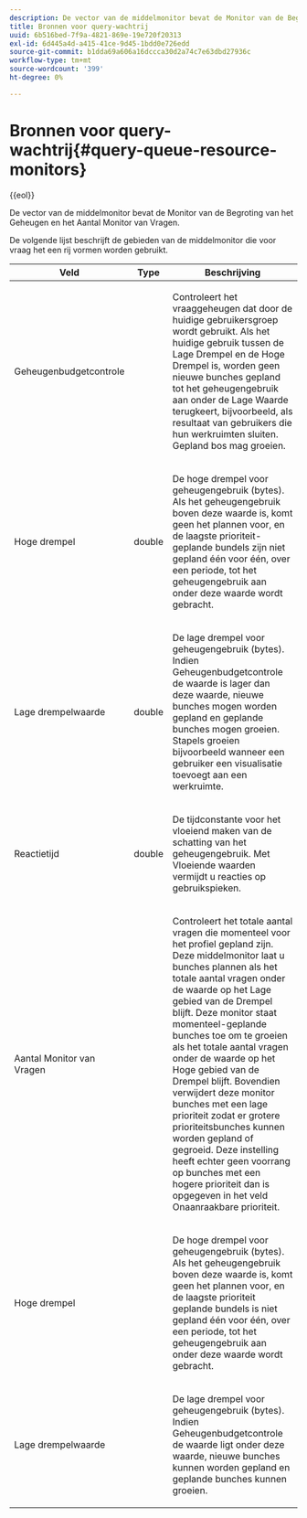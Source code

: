 ```yaml
---
description: De vector van de middelmonitor bevat de Monitor van de Begroting van het Geheugen en het Aantal Monitor van Vragen.
title: Bronnen voor query-wachtrij
uuid: 6b516bed-7f9a-4821-869e-19e720f20313
exl-id: 6d445a4d-a415-41ce-9d45-1bdd0e726edd
source-git-commit: b1dda69a606a16dccca30d2a74c7e63dbd27936c
workflow-type: tm+mt
source-wordcount: '399'
ht-degree: 0%

---
```


# Bronnen voor query-wachtrij{#query-queue-resource-monitors}

{{eol}}

De vector van de middelmonitor bevat de Monitor van de Begroting van het Geheugen en het Aantal Monitor van Vragen.

De volgende lijst beschrijft de gebieden van de middelmonitor die voor vraag het een rij vormen worden gebruikt.

<table id="table_9991EED2647A460FACA2DC80D4973A8E"> 
 <thead> 
  <tr> 
   <th colname="col1" class="entry"> Veld </th> 
   <th colname="col2" class="entry"> Type </th> 
   <th colname="col3" class="entry"> Beschrijving </th> 
  </tr> 
 </thead>
 <tbody> 
  <tr> 
   <td colname="col1"> <p>Geheugenbudgetcontrole </p> </td> 
   <td colname="col2"> </td> 
   <td colname="col3"> <p>Controleert het vraaggeheugen dat door de huidige gebruikersgroep wordt gebruikt. Als het huidige gebruik tussen de Lage Drempel en de Hoge Drempel is, worden geen nieuwe bunches gepland tot het geheugengebruik aan onder de Lage Waarde terugkeert, bijvoorbeeld, als resultaat van gebruikers die hun werkruimten sluiten. Gepland bos mag groeien. </p> </td> 
  </tr> 
  <tr> 
   <td colname="col1"> <p>Hoge drempel </p> </td> 
   <td colname="col2"> <p>double </p> </td> 
   <td colname="col3"> <p>De hoge drempel voor geheugengebruik (bytes). Als het geheugengebruik boven deze waarde is, komt geen het plannen voor, en de laagste prioriteit-geplande bundels zijn niet gepland één voor één, over een periode, tot het geheugengebruik aan onder deze waarde wordt gebracht. </p> </td> 
  </tr> 
  <tr> 
   <td colname="col1"> <p>Lage drempelwaarde </p> </td> 
   <td colname="col2"> <p>double </p> </td> 
   <td colname="col3"> <p>De lage drempel voor geheugengebruik (bytes). Indien <span class="wintitle"> Geheugenbudgetcontrole</span> de waarde is lager dan deze waarde, nieuwe bunches mogen worden gepland en geplande bunches mogen groeien. Stapels groeien bijvoorbeeld wanneer een gebruiker een visualisatie toevoegt aan een werkruimte. </p> </td> 
  </tr> 
  <tr> 
   <td colname="col1"> <p>Reactietijd </p> </td> 
   <td colname="col2"> <p>double </p> </td> 
   <td colname="col3"> <p>De tijdconstante voor het vloeiend maken van de schatting van het geheugengebruik. Met Vloeiende waarden vermijdt u reacties op gebruikspieken. </p> </td> 
  </tr> 
  <tr> 
   <td colname="col1"> <p>Aantal Monitor van Vragen </p> </td> 
   <td colname="col2"> </td> 
   <td colname="col3"> <p>Controleert het totale aantal vragen die momenteel voor het profiel gepland zijn. Deze middelmonitor laat u bunches plannen als het totale aantal vragen onder de waarde op het Lage gebied van de Drempel blijft. Deze monitor staat momenteel-geplande bunches toe om te groeien als het totale aantal vragen onder de waarde op het Hoge gebied van de Drempel blijft. Bovendien verwijdert deze monitor bunches met een lage prioriteit zodat er grotere prioriteitsbunches kunnen worden gepland of gegroeid. Deze instelling heeft echter geen voorrang op bunches met een hogere prioriteit dan is opgegeven in het veld Onaanraakbare prioriteit. </p> </td> 
  </tr> 
  <tr> 
   <td colname="col1"> <p>Hoge drempel </p> </td> 
   <td colname="col2"> </td> 
   <td colname="col3"> <p>De hoge drempel voor geheugengebruik (bytes). Als het geheugengebruik boven deze waarde is, komt geen het plannen voor, en de laagste prioriteit geplande bundels is niet gepland één voor één, over een periode, tot het geheugengebruik aan onder deze waarde wordt gebracht. </p> </td> 
  </tr> 
  <tr> 
   <td colname="col1"> <p>Lage drempelwaarde </p> </td> 
   <td colname="col2"> </td> 
   <td colname="col3"> <p>De lage drempel voor geheugengebruik (bytes). Indien <span class="wintitle"> Geheugenbudgetcontrole</span> de waarde ligt onder deze waarde, nieuwe bunches kunnen worden gepland en geplande bunches kunnen groeien. </p> </td> 
  </tr> 
 </tbody> 
</table>
